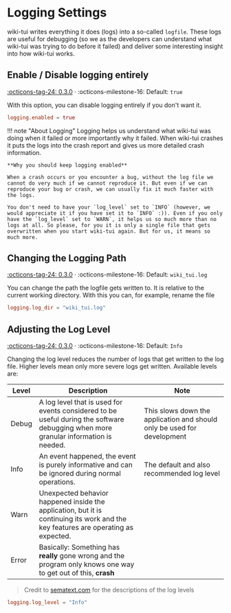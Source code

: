 # Logging Settings

wiki-tui writes everything it does (logs) into a so-called `logfile`. These logs are useful for debugging (so we as the developers can understand what wiki-tui was trying to do before it failed) and deliver some interesting insight into how wiki-tui works.

## Enable / Disable logging entirely

[:octicons-tag-24: 0.3.0][release-0.3.0] ·
:octicons-milestone-16: Default: `true`

With this option, you can disable logging entirely if you don't want it.

```toml
logging.enabled = true
```

!!! note "About Logging"
    Logging helps us understand what wiki-tui was doing when it failed or more importantly why it failed. When wiki-tui crashes it puts the logs into the crash report and gives us more detailed crash information.

    **Why you should keep logging enabled**

    When a crash occurs or you encounter a bug, without the log file we cannot do very much if we cannot reproduce it. But even if we can reproduce your bug or crash, we can usually fix it much faster with the logs. 

    You don't need to have your `log_level` set to `INFO` (however, we would appreciate it if you have set it to `INFO` :)). Even if you only have the `log_level` set to `WARN`, it helps us so much more than no logs at all. So please, for you it is only a single file that gets overwritten when you start wiki-tui again. But for us, it means so much more.

## Changing the Logging Path

[:octicons-tag-24: 0.3.0][release-0.3.0] ·
:octicons-milestone-16: Default: `wiki_tui.log`

You can change the path the logfile gets written to. It is relative to the current working directory. With this you can, for example, rename the file

```toml
logging.log_dir = "wiki_tui.log"
```

## Adjusting the Log Level

[:octicons-tag-24: 0.3.0][release-0.3.0] ·
:octicons-milestone-16: Default: `Info`

Changing the log level reduces the number of logs that get written to the log file. Higher levels mean only more severe logs get written. Available levels are:

| Level | Description | Note |
| ----- | ----------- | ---- |
| Debug | A log level that is used for events considered to be useful during the software debugging when more granular information is needed. | This slows down the application and should only be used for development |
| Info  | An event happened, the event is purely informative and can be ignored during normal operations. | The default and also recommended log level |
| Warn  | Unexpected behavior happened inside the application, but it is continuing its work and the key features are operating as expected. | |
| Error | Basically: Something has **really** gone wrong and the program only knows one way to get out of this, **crash** |  |

> Credit to [sematext.com](https://sematext.com/blog/logging-levels/) for the descriptions of the log levels

```toml
logging.log_level = "Info"
```

[release-0.3.0]: https://github.com/Builditluc/wiki-tui/releases/tag/v0.3
